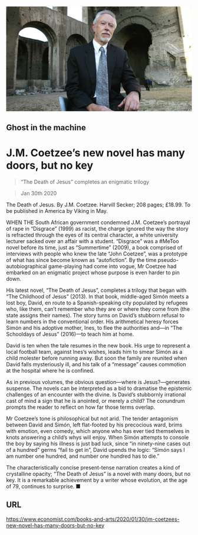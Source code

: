![](./images/20200201_BKP007.jpg)

## Ghost in the machine

# J.M. Coetzee’s new novel has many doors, but no key

> “The Death of Jesus” completes an enigmatic trilogy

> Jan 30th 2020

The Death of Jesus. By J.M. Coetzee. Harvill Secker; 208 pages; £18.99. To be published in America by Viking in May.

WHEN THE South African government condemned J.M. Coetzee’s portrayal of rape in “Disgrace” (1999) as racist, the charge ignored the way the story is refracted through the eyes of its central character, a white university lecturer sacked over an affair with a student. “Disgrace” was a #MeToo novel before its time, just as “Summertime” (2009), a book comprised of interviews with people who knew the late “John Coetzee”, was a prototype of what has since become known as “autofiction”. By the time pseudo-autobiographical game-playing had come into vogue, Mr Coetzee had embarked on an enigmatic project whose purpose is even harder to pin down.

His latest novel, “The Death of Jesus”, completes a trilogy that began with “The Childhood of Jesus” (2013). In that book, middle-aged Simón meets a lost boy, David, en route to a Spanish-speaking city populated by refugees who, like them, can’t remember who they are or where they come from (the state assigns their names). The story turns on David’s stubborn refusal to learn numbers in the conventional order. His arithmetical heresy forces Simón and his adoptive mother, Ines, to flee the authorities and—in “The Schooldays of Jesus” (2016)—to teach him at home.

David is ten when the tale resumes in the new book. His urge to represent a local football team, against Ines’s wishes, leads him to smear Simón as a child molester before running away. But soon the family are reunited when David falls mysteriously ill, and his talk of a “message” causes commotion at the hospital where he is confined.

As in previous volumes, the obvious question—where is Jesus?—generates suspense. The novels can be interpreted as a bid to dramatise the epistemic challenges of an encounter with the divine. Is David’s stubbornly irrational cast of mind a sign that he is anointed, or merely a child? The conundrum prompts the reader to reflect on how far those terms overlap.

Mr Coetzee’s tone is philosophical but not arid. The tender antagonism between David and Simón, left flat-footed by his precocious ward, brims with emotion, even comedy, which anyone who has ever tied themselves in knots answering a child’s whys will enjoy. When Simón attempts to console the boy by saying his illness is just bad luck, since “in ninety-nine cases out of a hundred” germs “fail to get in”, David upends the logic: “Simón says I am number one hundred, and number one hundred has to die.”

The characteristically concise present-tense narration creates a kind of crystalline opacity; “The Death of Jesus” is a novel with many doors, but no key. It is a remarkable achievement by a writer whose evolution, at the age of 79, continues to surprise. ■

## URL

https://www.economist.com/books-and-arts/2020/01/30/jm-coetzees-new-novel-has-many-doors-but-no-key
